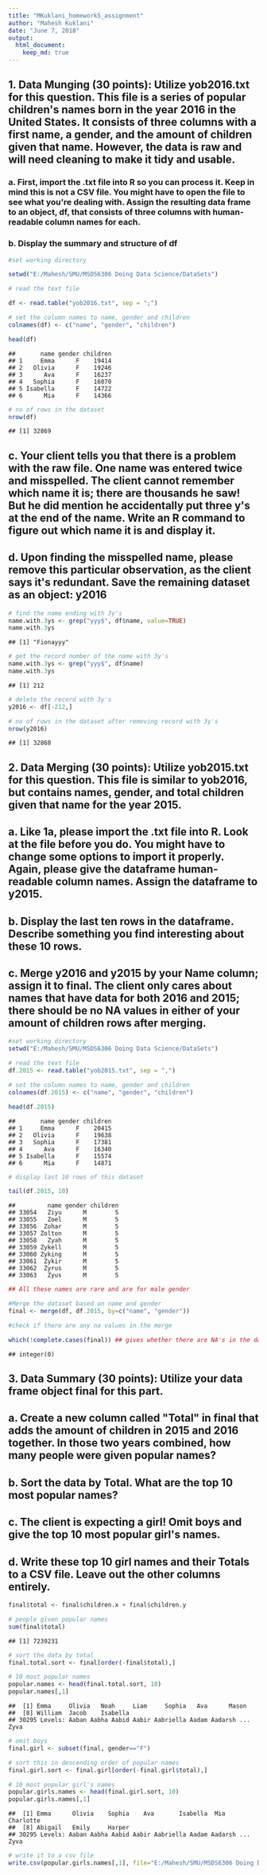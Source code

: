 ```yaml
---
title: "MKuklani_homework5_assignment"
author: "Mahesh Kuklani"
date: "June 7, 2018"
output: 
  html_document:
    keep_md: true
---
```




## 1.	Data Munging (30 points): Utilize yob2016.txt for this question. This file is a series of popular children's names born in the year 2016 in the United States.  It consists of three columns with a first name, a gender, and the amount of children given that name.  However, the data is raw and will need cleaning to make it tidy and usable.  
### a.	First, import the .txt file into R so you can process it.  Keep in mind this is not a CSV file.  You might have to open the file to see what you're dealing with.  Assign the resulting data frame to an object, df, that consists of three columns with human-readable column names for each.   
### b.	Display the summary and structure of df  


```r
#set working directory

setwd("E:/Mahesh/SMU/MSDS6306 Doing Data Science/DataSets")

# read the text file

df <- read.table("yob2016.txt", sep = ";")

# set the column names to name, gender and children
colnames(df) <- c("name", "gender", "children")

head(df)
```

```
##       name gender children
## 1     Emma      F    19414
## 2   Olivia      F    19246
## 3      Ava      F    16237
## 4   Sophia      F    16070
## 5 Isabella      F    14722
## 6      Mia      F    14366
```

```r
# no of rows in the dataset
nrow(df)
```

```
## [1] 32869
```

## c.	Your client tells you that there is a problem with the raw file.  One name was entered twice and misspelled.  The client cannot remember which name it is; there are thousands he saw! But he did mention he accidentally put three y's at the end of the name.  Write an R command to figure out which name it is and display it.  

## d.	Upon finding the misspelled name, please remove this particular observation, as the client says it's redundant.  Save the remaining dataset as an object: y2016  


```r
# find the name ending with 3y's
name.with.3ys <- grep("yyy$", df$name, value=TRUE)
name.with.3ys
```

```
## [1] "Fionayyy"
```

```r
# get the record number of the name with 3y's
name.with.3ys <- grep("yyy$", df$name)
name.with.3ys
```

```
## [1] 212
```

```r
# delete the record with 3y's
y2016 <- df[-212,]

# no of rows in the dataset after removing record with 3y's
nrow(y2016)
```

```
## [1] 32868
```
## 2.	Data Merging (30 points): Utilize yob2015.txt for this question.  This file is similar to yob2016, but contains names, gender, and total children given that name for the year 2015.  
## a.	Like 1a, please import the .txt file into R.  Look at the file before you do.  You might have to change some options to import it properly.  Again, please give the dataframe human-readable column names.  Assign the dataframe to y2015.  
## b.	Display the last ten rows in the dataframe.  Describe something you find interesting about these 10 rows.  
## c.	Merge y2016 and y2015 by your Name column; assign it to final.  The client only cares about names that have data for both 2016 and 2015; there should be no NA values in either of your amount of children rows after merging.  


```r
#set working directory
setwd("E:/Mahesh/SMU/MSDS6306 Doing Data Science/DataSets")

# read the text file
df.2015 <- read.table("yob2015.txt", sep = ",")

# set the column names to name, gender and children
colnames(df.2015) <- c("name", "gender", "children")

head(df.2015)
```

```
##       name gender children
## 1     Emma      F    20415
## 2   Olivia      F    19638
## 3   Sophia      F    17381
## 4      Ava      F    16340
## 5 Isabella      F    15574
## 6      Mia      F    14871
```

```r
# display last 10 rows of this dataset

tail(df.2015, 10)
```

```
##         name gender children
## 33054   Ziyu      M        5
## 33055   Zoel      M        5
## 33056  Zohar      M        5
## 33057 Zolton      M        5
## 33058   Zyah      M        5
## 33059 Zykell      M        5
## 33060 Zyking      M        5
## 33061  Zykir      M        5
## 33062  Zyrus      M        5
## 33063   Zyus      M        5
```

```r
## All these names are rare and are for male gender

#Merge the dataset based on name and gender
final <- merge(df, df.2015, by=c("name", "gender"))

#check if there are any na values in the merge

which(!complete.cases(final)) ## gives whether there are NA's in the dataset
```

```
## integer(0)
```

## 3.	Data Summary (30 points): Utilize your data frame object final for this part.  
## a.	Create a new column called "Total" in final that adds the amount of children in 2015 and 2016 together.  In those two years combined, how many people were given popular names?  
## b.	Sort the data by Total.  What are the top 10 most popular names?  
## c.	The client is expecting a girl!  Omit boys and give the top 10 most popular girl's names.  
## d.	Write these top 10 girl names and their Totals to a CSV file.  Leave out the other columns entirely.  


```r
final$total <- final$children.x + final$children.y

# people given popular names
sum(final$total)
```

```
## [1] 7239231
```

```r
# sort the data by total
final.total.sort <- final[order(-final$total),]

# 10 most popular names
popular.names <- head(final.total.sort, 10)
popular.names[,1]
```

```
##  [1] Emma     Olivia   Noah     Liam     Sophia   Ava      Mason   
##  [8] William  Jacob    Isabella
## 30295 Levels: Aaban Aabha Aabid Aabir Aabriella Aadam Aadarsh ... Zyva
```

```r
# omit boys
final.girl <- subset(final, gender=="F")

# sort this in descending order of popular names
final.girl.sort <- final.girl[order(-final.girl$total),]

# 10 most popular girl's names
popular.girls.names <- head(final.girl.sort, 10)
popular.girls.names[,1]
```

```
##  [1] Emma      Olivia    Sophia    Ava       Isabella  Mia       Charlotte
##  [8] Abigail   Emily     Harper   
## 30295 Levels: Aaban Aabha Aabid Aabir Aabriella Aadam Aadarsh ... Zyva
```

```r
# write it to a csv file
write.csv(popular.girls.names[,1], file="E:/Mahesh/SMU/MSDS6306 Doing Data Science/Homework/5/popular_girls_names.csv", row.names=FALSE)
```
